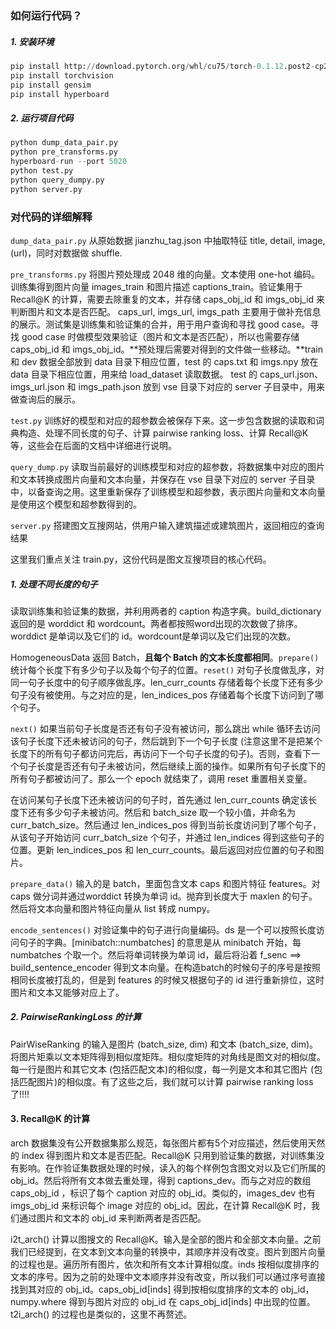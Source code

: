 
### 如何运行代码？


##### 1. 安装环境

```Python
pip install http://download.pytorch.org/whl/cu75/torch-0.1.12.post2-cp27-none-linux_x86_64.whl
pip install torchvision
pip install gensim
pip install hyperboard
```


##### 2. 运行项目代码


```Python
python dump_data_pair.py
python pre_transforms.py
hyperboard-run --port 5020
python test.py
python query_dumpy.py
python server.py

```



### 对代码的详细解释

`dump_data_pair.py` 从原始数据 jianzhu_tag.json 中抽取特征 title, detail, image, (url)，同时对数据做 shuffle.

`pre_transforms.py` 将图片预处理成 2048 维的向量。文本使用 one-hot 编码。训练集得到图片向量 images_train 和图片描述 captions_train。验证集用于 Recall@K 的计算，需要去除重复的文本，并存储 caps_obj_id 和 imgs_obj_id 来判断图片和文本是否匹配。 caps_url, imgs_url, imgs_path 主要用于做补充信息的展示。测试集是训练集和验证集的合并，用于用户查询和寻找 good case。寻找 good case 时做模型效果验证（图片和文本是否匹配），所以也需要存储 caps_obj_id 和 imgs_obj_id。**预处理后需要对得到的文件做一些移动。**train 和 dev 数据全部放到 data 目录下相应位置，test 的 caps.txt 和 imgs.npy 放在 data 目录下相应位置，用来给 load_dataset 读取数据。 test 的 caps_url.json、imgs_url.json 和 imgs_path.json 放到 vse 目录下对应的 server 子目录中，用来做查询后的展示。

`test.py` 训练好的模型和对应的超参数会被保存下来。这一步包含数据的读取和词典构造、处理不同长度的句子、计算 pairwise ranking loss、计算 Recall@K 等，这些会在后面的文档中详细进行说明。

`query_dump.py` 读取当前最好的训练模型和对应的超参数，将数据集中对应的图片和文本转换成图片向量和文本向量，并保存在 vse 目录下对应的 server 子目录中，以备查询之用。这里重新保存了训练模型和超参数，表示图片向量和文本向量是使用这个模型和超参数得到的。

`server.py` 搭建图文互搜网站，供用户输入建筑描述或建筑图片，返回相应的查询结果


这里我们重点关注 train.py，这份代码是图文互搜项目的核心代码。

##### 1. 处理不同长度的句子

读取训练集和验证集的数据，并利用两者的 caption 构造字典。build_dictionary 返回的是 worddict 和 wordcount。两者都按照word出现的次数做了排序。worddict 是单词以及它们的 id。wordcount是单词以及它们出现的次数。


HomogeneousData 返回 Batch，**且每个 Batch 的文本长度都相同**。`prepare()` 统计每个长度下有多少句子以及每个句子的位置。`reset()` 对句子长度做乱序，对同一句子长度中的句子顺序做乱序。len_curr_counts 存储着每个长度下还有多少句子没有被使用。与之对应的是，len_indices_pos 存储着每个长度下访问到了哪个句子。

`next()` 如果当前句子长度是否还有句子没有被访问，那么跳出 while 循环去访问该句子长度下还未被访问的句子，然后跳到下一个句子长度 (注意这里不是把某个长度下的所有句子都访问完后，再访问下一个句子长度的句子)。否则，查看下一个句子长度是否还有句子未被访问，然后继续上面的操作。如果所有句子长度下的所有句子都被访问了。那么一个 epoch 就结束了，调用 reset 重置相关变量。

在访问某句子长度下还未被访问的句子时，首先通过 len_curr_counts 确定该长度下还有多少句子未被访问。然后和 batch_size 取一个较小值，并命名为 curr_batch_size。然后通过 len_indices_pos 得到当前长度访问到了哪个句子，从该句子开始访问 curr_batch_size 个句子，并通过 len_indices 得到这些句子的位置。更新 len_indices_pos 和 len_curr_counts。最后返回对应位置的句子和图片。

`prepare_data()` 输入的是 batch，里面包含文本 caps 和图片特征 features。对 caps 做分词并通过worddict 转换为单词 id。抛弃到长度大于 maxlen 的句子。然后将文本向量和图片特征向量从 list 转成 numpy。

`encode_sentences()` 对验证集中的句子进行向量编码。ds 是一个可以按照长度访问句子的字典。[minibatch::numbatches] 的意思是从 minibatch 开始，每 numbatches 个取一个。然后将单词转换为单词 id，最后将沿着 f_senc ==> build_sentence_encoder 得到文本向量。在构造batch的时候句子的序号是按照相同长度被打乱的，但是到 features 的时候又根据句子的 id 进行重新排位，这时图片和文本又能够对应上了。


##### 2. PairwiseRankingLoss 的计算

PairWiseRanking 的输入是图片 (batch_size, dim) 和文本 (batch_size, dim)。将图片矩乘以文本矩阵得到相似度矩阵。相似度矩阵的对角线是图文对的相似度。每一行是图片和其它文本 (包括匹配文本)的相似度，每一列是文本和其它图片 (包括匹配图片)的相似度。有了这些之后，我们就可以计算 pairwise ranking loss 了!!!!

#### 3. Recall@K 的计算

arch 数据集没有公开数据集那么规范，每张图片都有5个对应描述，然后使用天然的 index 得到图片和文本是否匹配。Recall@K 只用到验证集的数据，对训练集没有影响。在作验证集数据处理的时候，读入的每个样例包含图文对以及它们所属的 obj_id。然后将所有文本做去重处理，得到 captions_dev。而与之对应的数组 caps_obj_id ，标识了每个 caption 对应的 obj_id。类似的，images_dev 也有 imgs_obj_id 来标识每个 image 对应的 obj_id。因此，在计算 Recall@K 时，我们通过图片和文本的 obj_id 来判断两者是否匹配。

i2t_arch() 计算以图搜文的 Recall@K。输入是全部的图片和全部文本向量。之前我们已经提到，在文本到文本向量的转换中，其顺序并没有改变。图片到图片向量的过程也是。遍历所有图片，依次和所有文本计算相似度。inds 按相似度排序的文本的序号。因为之前的处理中文本顺序并没有改变，所以我们可以通过序号直接找到其对应的 obj_id。caps_obj_id[inds] 得到按相似度排序的文本的 obj_id，numpy.where 得到与图片对应的 obj_id 在 caps_obj_id[inds] 中出现的位置。t2i_arch() 的过程也是类似的，这里不再赘述。


